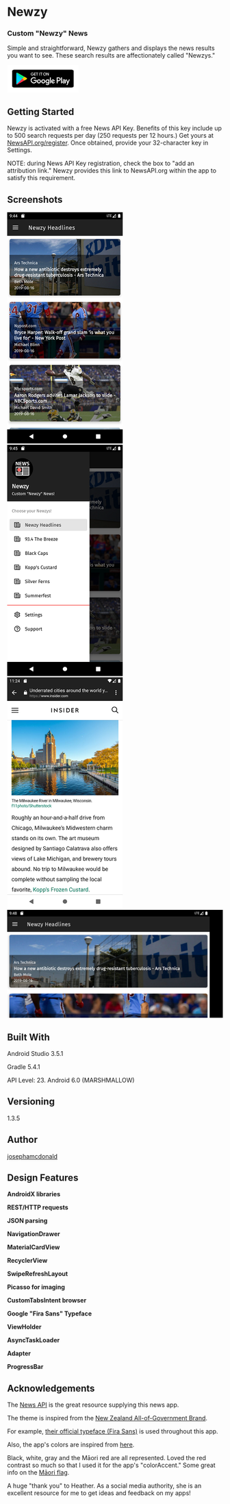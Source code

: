 # Newzy

### Custom "Newzy" News

Simple and straightforward, Newzy gathers and displays the news results you want to see. These search results are affectionately called "Newzys."

[![Image](screenshots/google-play-badge-small.png)](http://newzy.josephamcdonald.com "Get it on Google Play!")

## Getting Started

Newzy is activated with a free News API Key. Benefits of this key include up to 500 search requests per day (250 requests per 12 hours.) Get yours at [NewsAPI.org/register](https://newsapi.org/register). Once obtained, provide your 32-character key in Settings.

NOTE: during News API Key registration, check the box to \"add an attribution link.\" Newzy provides this link to NewsAPI.org within the app to satisfy this requirement. 

## Screenshots

![Screenshot](screenshots/Screenshot_Main.png) ![Screenshot](screenshots/Screenshot_Drawer.png) ![Screenshot](screenshots/Screenshot_Dest.png) ![Screenshot](screenshots/Screenshot_Land.png)

## Built With

Android Studio 3.5.1

Gradle 5.4.1

API Level: 23. Android 6.0 (MARSHMALLOW)

## Versioning

1.3.5

## Author

[josephamcdonald](http://josephamcdonald.com)

## Design Features

**AndroidX libraries**

**REST/HTTP requests**

**JSON parsing**

**NavigationDrawer**

**MaterialCardView**

**RecyclerView**

**SwipeRefreshLayout**

**Picasso for imaging**

**CustomTabsIntent browser**

**Google "Fira Sans" Typeface**

**ViewHolder**

**AsyncTaskLoader**

**Adapter**

**ProgressBar**

## Acknowledgements

The [News API](https://newsapi.org/) is the great resource supplying this news app.

The theme is inspired from the [New Zealand All-of-Government Brand](https://www.ssc.govt.nz/govt-brand).

For example, [their official typeface (Fira Sans)](https://www.govt.nz/about/about-this-website/style-and-design/typography/#typefaces) is used throughout this app.

Also, the app's colors are inspired from [here](https://www.govt.nz/about/about-this-website/style-and-design/colours-and-graphics/#colours).

Black, white, gray and the Māori red are all represented. Loved the red contrast so much so that I used it for the app's "colorAccent." Some great info on the [Māori flag](https://nzhistory.govt.nz/media/photo/national-maori-flag).

A huge "thank you" to Heather. As a social media authority, she is an excellent resource for me to get ideas and feedback on my apps!